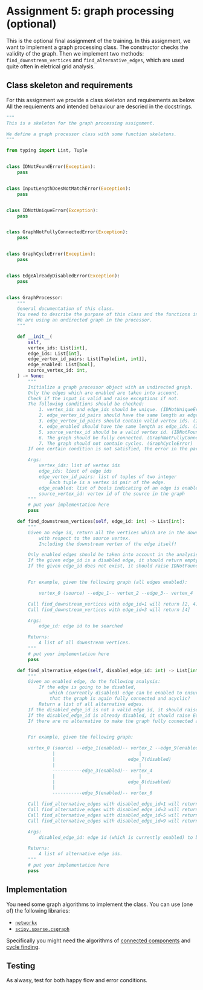 # Assignment 5: graph processing (optional)

This is the optional final assignment of the training. In this assignment, we want to implement a graph processing class.
The constructor checks the validity of the graph.
Then we implement two methods: `find_downstream_vertices` and `find_alternative_edges`,
which are used quite often in eletrical grid analysis.

## Class skeleton and requirements

For this assignment we provide a class skeleton and requirements as below.
All the requiements and intended behaviour are descried in the docstrings.

```python
"""
This is a skeleton for the graph processing assignment.

We define a graph processor class with some function skeletons.
"""

from typing import List, Tuple


class IDNotFoundError(Exception):
    pass


class InputLengthDoesNotMatchError(Exception):
    pass


class IDNotUniqueError(Exception):
    pass


class GraphNotFullyConnectedError(Exception):
    pass


class GraphCycleError(Exception):
    pass


class EdgeAlreadyDisabledError(Exception):
    pass


class GraphProcessor:
    """
    General documentation of this class.
    You need to describe the purpose of this class and the functions in it.
    We are using an undirected graph in the processor.
    """

    def __init__(
        self,
        vertex_ids: List[int],
        edge_ids: List[int],
        edge_vertex_id_pairs: List[Tuple[int, int]],
        edge_enabled: List[bool],
        source_vertex_id: int,
    ) -> None:
        """
        Initialize a graph processor object with an undirected graph.
        Only the edges which are enabled are taken into account.
        Check if the input is valid and raise exceptions if not.
        The following conditions should be checked:
            1. vertex_ids and edge_ids should be unique. (IDNotUniqueError)
            2. edge_vertex_id_pairs should have the same length as edge_ids. (InputLengthDoesNotMatchError)
            3. edge_vertex_id_pairs should contain valid vertex ids. (IDNotFoundError)
            4. edge_enabled should have the same length as edge_ids. (InputLengthDoesNotMatchError)
            5. source_vertex_id should be a valid vertex id. (IDNotFoundError)
            6. The graph should be fully connected. (GraphNotFullyConnectedError)
            7. The graph should not contain cycles. (GraphCycleError)
        If one certain condition is not satisfied, the error in the parentheses should be raised.

        Args:
            vertex_ids: list of vertex ids
            edge_ids: liest of edge ids
            edge_vertex_id_pairs: list of tuples of two integer
                Each tuple is a vertex id pair of the edge.
            edge_enabled: list of bools indicating of an edge is enabled or not
            source_vertex_id: vertex id of the source in the graph
        """
        # put your implementation here
        pass

    def find_downstream_vertices(self, edge_id: int) -> List[int]:
        """
        Given an edge id, return all the vertices which are in the downstream of the edge,
            with respect to the source vertex.
            Including the downstream vertex of the edge itself!

        Only enabled edges should be taken into account in the analysis.
        If the given edge_id is a disabled edge, it should return empty list.
        If the given edge_id does not exist, it should raise IDNotFoundError.


        For example, given the following graph (all edges enabled):

            vertex_0 (source) --edge_1-- vertex_2 --edge_3-- vertex_4

        Call find_downstream_vertices with edge_id=1 will return [2, 4]
        Call find_downstream_vertices with edge_id=3 will return [4]

        Args:
            edge_id: edge id to be searched

        Returns:
            A list of all downstream vertices.
        """
        # put your implementation here
        pass

    def find_alternative_edges(self, disabled_edge_id: int) -> List[int]:
        """
        Given an enabled edge, do the following analysis:
            If the edge is going to be disabled,
                which (currently disabled) edge can be enabled to ensure
                that the graph is again fully connected and acyclic?
            Return a list of all alternative edges.
        If the disabled_edge_id is not a valid edge id, it should raise IDNotFoundError.
        If the disabled_edge_id is already disabled, it should raise EdgeAlreadyDisabledError.
        If there are no alternative to make the graph fully connected again, it should return empty list.


        For example, given the following graph:

        vertex_0 (source) --edge_1(enabled)-- vertex_2 --edge_9(enabled)-- vertex_10
                 |                               |
                 |                           edge_7(disabled)
                 |                               |
                 -----------edge_3(enabled)-- vertex_4
                 |                               |
                 |                           edge_8(disabled)
                 |                               |
                 -----------edge_5(enabled)-- vertex_6

        Call find_alternative_edges with disabled_edge_id=1 will return [7]
        Call find_alternative_edges with disabled_edge_id=3 will return [7, 8]
        Call find_alternative_edges with disabled_edge_id=5 will return [8]
        Call find_alternative_edges with disabled_edge_id=9 will return []

        Args:
            disabled_edge_id: edge id (which is currently enabled) to be disabled

        Returns:
            A list of alternative edge ids.
        """
        # put your implementation here
        pass
```

## Implementation

You need some graph algorithms to implement the class. You can use (one of) the following libraries:

* [`networkx`](https://networkx.org/)
* [`scipy.sparse.csgraph`](https://docs.scipy.org/doc/scipy/reference/sparse.csgraph.html)

Specifically you might need the algorithms of [connected components](https://en.wikipedia.org/wiki/Component_(graph_theory)) and [cycle finding](https://en.wikipedia.org/wiki/Cycle_(graph_theory)).

## Testing

As alwasy, test for both happy flow and error conditions.
